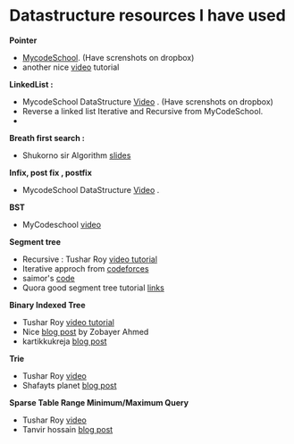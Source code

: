 <h1>Datastructure resources I have used</h1>

**Pointer**
  - [MycodeSchool](http://mycodeschool.com/videos). (Have screnshots on dropbox)
  -	another nice [video](https://www.youtube.com/watch?v=CSVRA4_xOkw) tutorial

**LinkedList :**
- MycodeSchool DataStructure [Video](http://mycodeschool.com/videos) . (Have screnshots on dropbox)
- Reverse a linked list Iterative and Recursive from MyCodeSchool.
-

**Breath first search :**
- 	Shukorno sir Algorithm [slides](https://drive.google.com/drive/u/0/folders/0B_wpV0CZvtDbUGZiQUhQY3NORVE)

**Infix, post fix , postfix**
- 	MycodeSchool DataStructure [Video](http://mycodeschool.com/videos) .

**BST**
- 	MyCodeschool [video](http://mycodeschool.com/videos)

**Segment tree**
- 	Recursive : Tushar Roy [video tutorial](https://www.youtube.com/watch?v=ZM-sV9zQPEs&list=PLrmLmBdmIlpv_jNDXtJGYTPNQ2L1gdHxu)
- 	Iterative approch from [codeforces](http://codeforces.com/blog/entry/18051)
- 	saimor's [code](https://github.com/SaimorAlam/Algorithm/blob/master/Segment%20Tree/Segment%20Tree.cpp)
- 	 Quora good segment tree tutorial [links](https://www.quora.com/What-are-some-good-tutorials-on-segment-trees)

**Binary Indexed Tree**
- 	Tushar Roy [video tutorial](https://www.youtube.com/watch?v=ZM-sV9zQPEs&list=PLrmLmBdmIlpv_jNDXtJGYTPNQ2L1gdHxu)
- 	Nice [blog post](http://zobayer.blogspot.in/2013/11/various-usage-of-bit.html) by Zobayer Ahmed
- 	kartikkukreja [blog post](https://kartikkukreja.wordpress.com/2013/12/02/range-updates-with-bit-fenwick-tree/)

**Trie**
 -  Tushar Roy [video](https://www.youtube.com/watch?v=AXjmTQ8LEoI)
 -  Shafayts planet [blog post](http://www.shafaetsplanet.com/planetcoding/?p=1679)

**Sparse Table Range Minimum/Maximum Query**
  - Tushar Roy [video](https://www.youtube.com/watch?v=c5O7E_PDO4U)
  - Tanvir hossain [blog post](https://tanvir002700.wordpress.com/2015/05/27/sparse-table/)
